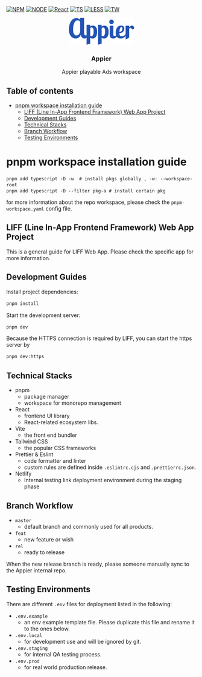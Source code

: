 [![**NPM**](https://img.shields.io/badge/pnpm-F69220?style=for-the-badge&logo=pnpm&logoColor=white)](https://www.npmjs.com/)
[![NODE](https://img.shields.io/badge/Node.js-43853D?style=for-the-badge&logo=node.js&logoColor=white)](https://nodejs.org/en/)
[![React](https://img.shields.io/badge/-ReactJs-61DAFB?style=for-the-badge&logo=react&logoColor=white)](https://zh-hant.reactjs.org/)
[![TS](https://img.shields.io/badge/Typescript-4277c0?style=for-the-badge&logo=typescript&logoColor=white)](https://www.typescriptlang.org/)
[![LESS](https://img.shields.io/badge/Less-1d365d?style=for-the-badge&logo=less&logoColor=white)](https://lesscss.org/)
[![TW](https://img.shields.io/badge/Tailwind_CSS-38B2AC?style=for-the-badge&logo=npm&logoColor=white)](https://lesscss.org/)

<p align="center">
  <a href="https://github.com/jameshsu1125/appier-apps">
    <img src="./logo.png" alt="Logo" width=173 height=72>
  </a>
  <h3 align="center">Appier</h3>
  <p align="center">
    Appier playable Ads workspace
  </p>
</p>

## Table of contents

- [pnpm workspace installation guide](#pnpm-workspace-installation-guide)
  - [LIFF (Line In-App Frontend Framework) Web App Project](#liff-line-in-app-frontend-framework-web-app-project)
  - [Development Guides](#development-guides)
  - [Technical Stacks](#technical-stacks)
  - [Branch Workflow](#branch-workflow)
  - [Testing Environments](#testing-environments)

# pnpm workspace installation guide

```
pnpm add typescript -D -w  # install pkgs globally , -w: --workspace-root
pnpm add typescript -D --filter pkg-a # install certain pkg
```

for more information about the repo workspace, please check the `pnpm-workspace.yaml` config file.

## LIFF (Line In-App Frontend Framework) Web App Project

This is a general guide for LIFF Web App. Please check the specific app for more information.

## Development Guides

Install project dependencies:

```sh
pnpm install
```

Start the development server:

```sh
pnpm dev
```

Because the HTTPS connection is required by LIFF, you can start the https server by

```sh
pnpm dev:https
```

## Technical Stacks

- pnpm
  - package manager
  - workspace for monorepo management
- React
  - frontend UI library
  - React-related ecosystem libs.
- Vite
  - the front end bundler
- Tailwind CSS
  - the popular CSS frameworks
- Prettier & Eslint
  - code formatter and linter
  - custom rules are defined inside `.eslintrc.cjs` and `.prettierrc.json`.
- Netlify
  - Internal testing link deployment environment during the staging phase

## Branch Workflow

- `master`
  - default branch and commonly used for all products.
- `feat`
  - new feature or wish
- `rel`
  - ready to release

When the new release branch is ready, please someone manually sync to the Appier internal repo.

## Testing Environments

There are different `.env` files for deployment listed in the following:

- `.env.example`
  - an env example template file. Please duplicate this file and rename it to the ones below.
- `.env.local`
  - for development use and will be ignored by git.
- `.env.staging`
  - for internal QA testing process.
- `.env.prod`
  - for real world production release.
